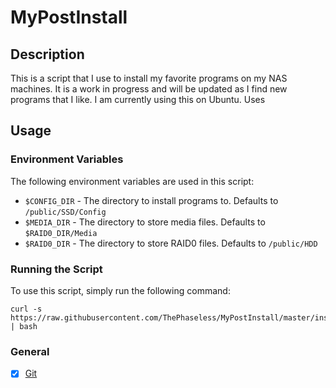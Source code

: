 # MyPostInstall
## Description
This is a script that I use to install my favorite programs on my NAS machines. It is a work in progress and will be updated as I find new programs that I like. I am currently using this on Ubuntu. Uses

## Usage
### Environment Variables
The following environment variables are used in this script:
- `$CONFIG_DIR` - The directory to install programs to. Defaults to `/public/SSD/Config`
- `$MEDIA_DIR` - The directory to store media files. Defaults to `$RAID0_DIR/Media`
- `$RAID0_DIR` - The directory to store RAID0 files. Defaults to `/public/HDD`

### Running the Script
To use this script, simply run the following command:
```
curl -s https://raw.githubusercontent.com/ThePhaseless/MyPostInstall/master/install.sh | bash
```

### General
- [x] [Git](https://git-scm.com/)